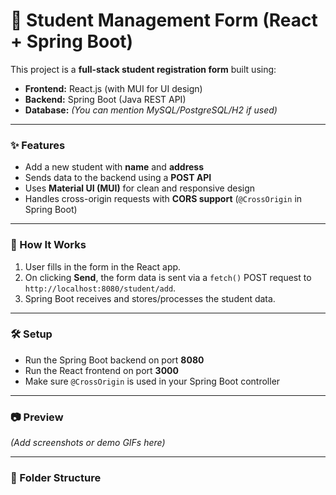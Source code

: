 # 📘 Student Management Form (React + Spring Boot)

This project is a **full-stack student registration form** built using:

- **Frontend:** React.js (with MUI for UI design)  
- **Backend:** Spring Boot (Java REST API)  
- **Database:** *(You can mention MySQL/PostgreSQL/H2 if used)*

---

### ✨ Features

- Add a new student with **name** and **address**
- Sends data to the backend using a **POST API**
- Uses **Material UI (MUI)** for clean and responsive design
- Handles cross-origin requests with **CORS support** (`@CrossOrigin` in Spring Boot)

---

### 🚀 How It Works

1. User fills in the form in the React app.
2. On clicking **Send**, the form data is sent via a `fetch()` POST request to `http://localhost:8080/student/add`.
3. Spring Boot receives and stores/processes the student data.

---

### 🛠 Setup

- Run the Spring Boot backend on port **8080**
- Run the React frontend on port **3000**
- Make sure `@CrossOrigin` is used in your Spring Boot controller

---

### 📷 Preview

*(Add screenshots or demo GIFs here)*

---

### 📁 Folder Structure

